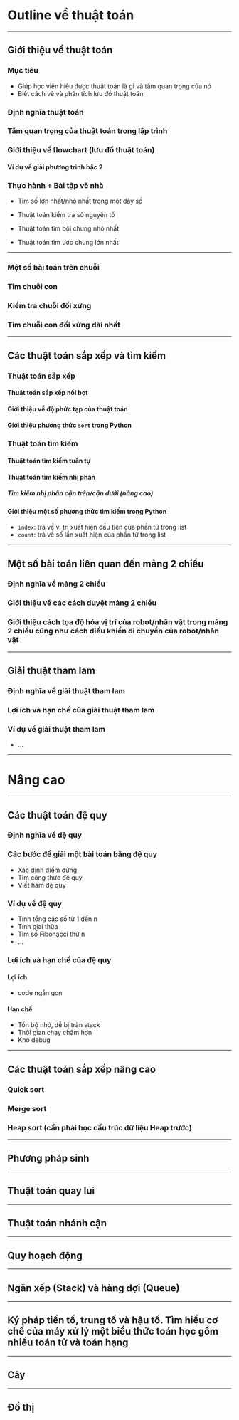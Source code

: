 # Outline về thuật toán

---

## Giới thiệu về thuật toán

### Mục tiêu

- Giúp học viên hiểu được thuật toán là gì và tầm quan trọng của nó
- Biết cách vẽ và phân tích lưu đồ thuật toán

### Định nghĩa thuật toán

### Tầm quan trọng của thuật toán trong lập trình

### Giới thiệu về flowchart (lưu đồ thuật toán)

#### Ví dụ về giải phương trình bậc 2

### Thực hành + Bài tập về nhà

- Tìm số lớn nhất/nhỏ nhất trong một dãy số

- Thuật toán kiểm tra số nguyên tố

- Thuật toán tìm bội chung nhỏ nhất

- Thuật toán tìm ước chung lớn nhất

---

### Một số bài toán trên chuỗi

### Tìm chuỗi con

### Kiểm tra chuỗi đối xứng

### Tìm chuỗi con đối xứng dài nhất

---

## Các thuật toán sắp xếp và tìm kiếm

### Thuật toán sắp xếp

#### Thuật toán sắp xếp nổi bọt

#### Giới thiệu về độ phức tạp của thuật toán

#### Giới thiệu phương thức `sort` trong Python

### Thuật toán tìm kiếm

#### Thuật toán tìm kiếm tuần tự

#### Thuật toán tìm kiếm nhị phân

##### Tìm kiếm nhị phân cận trên/cận dưới (nâng cao)

#### Giới thiệu một số phương thức tìm kiếm trong Python

- `index`: trả về vị trí xuất hiện đầu tiên của phần tử trong list
- `count`: trả về số lần xuất hiện của phần tử trong list

---

## Một số bài toán liên quan đến mảng 2 chiều

### Định nghĩa về mảng 2 chiều

### Giới thiệu về các cách duyệt mảng 2 chiều

### Giới thiệu cách tọa độ hóa vị trí của robot/nhân vật trong mảng 2 chiều cũng như cách điều khiển di chuyển của robot/nhân vật

---

## Giải thuật tham lam

### Định nghĩa về giải thuật tham lam

### Lợi ích và hạn chế của giải thuật tham lam

### Ví dụ về giải thuật tham lam

- ...

---

# Nâng cao

---

## Các thuật toán đệ quy

### Định nghĩa về đệ quy

### Các bước để giải một bài toán bằng đệ quy

- Xác định điểm dừng
- Tìm công thức đệ quy
- Viết hàm đệ quy

### Ví dụ về đệ quy

- Tính tổng các số từ 1 đến n
- Tính giai thừa
- Tìm số Fibonacci thứ n
- ...

### Lợi ích và hạn chế của đệ quy

#### Lợi ích

- code ngắn gọn

#### Hạn chế

- Tốn bộ nhớ, dễ bị tràn stack
- Thời gian chạy chậm hơn
- Khó debug

---

## Các thuật toán sắp xếp nâng cao

### Quick sort

### Merge sort

### Heap sort (cần phải học cấu trúc dữ liệu Heap trước)

---

## Phương pháp sinh

---

## Thuật toán quay lui

---

## Thuật toán nhánh cận

---

## Quy hoạch động

---

## Ngăn xếp (Stack) và hàng đợi (Queue)

---

## Ký pháp tiền tố, trung tố và hậu tố. Tìm hiểu cơ chế của máy xử lý một biểu thức toán học gồm nhiều toán tử và toán hạng

---

## Cây

---

## Đồ thị
